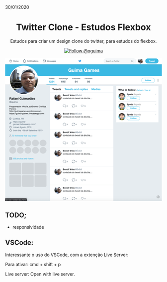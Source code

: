 30/01/2020
<h1 align="center">Twitter Clone - Estudos Flexbox</h1>

<p align="center">
Estudos para criar um design clone do twitter, para estudos do flexbox.
</p>

<p align="center">
    <a href="https://twitter.com/intent/follow?screen_name=oguima">
        <img src="https://img.shields.io/twitter/url?label=Oguima&style=social&url=http%3A%2F%2Ftwitter.com%2Foguima" alt="Follow @oguima" />
    </a>
</p>

![Hero Image with Logo](./.github/sc01.png)

## TODO;
- responsividade

## VSCode: 
Interessante o uso do VSCode, com a extenção Live Server:

Para ativar:
cmd + shift + p

Live server: Open with live server.
